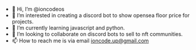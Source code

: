 - 👋 Hi, I’m @ioncodeos
- 👀 I’m interested in creating a discord bot to show opensea floor price for projects.
- 🌱 I’m currently learning javascript and python.
- 💞️ I’m looking to collaborate on discord bots to sell to nft communities.
- 📫 How to reach me is via email ioncode.up@gmail.com

<!---
ioncodeos/ioncodeos is a ✨ special ✨ repository because its `README.md` (this file) appears on your GitHub profile.
You can click the Preview link to take a look at your changes.
--->
